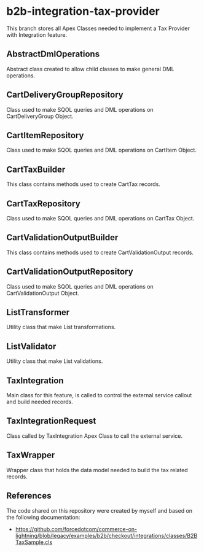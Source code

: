 # b2b-integration-tax-provider

This branch stores all Apex Classes needed to implement a Tax Provider with Integration feature.

## AbstractDmlOperations

Abstract class created to allow child classes to make general DML operations.

## CartDeliveryGroupRepository

Class used to make SQOL queries and DML operations on CartDeliveryGroup Object.

## CartItemRepository

Class used to make SQOL queries and DML operations on CartItem Object.

## CartTaxBuilder

This class contains methods used to create CartTax records.

## CartTaxRepository

Class used to make SQOL queries and DML operations on CartTax Object.

## CartValidationOutputBuilder

This class contains methods used to create CartValidationOutput records.

## CartValidationOutputRepository

Class used to make SQOL queries and DML operations on CartValidationOutput Object.

## ListTransformer

Utility class that make List transformations.

## ListValidator

Utility class that make List validations.

## TaxIntegration

Main class for this feature, is called to control the external service callout and build needed records.

## TaxIntegrationRequest

Class called by TaxIntegration Apex Class to call the external service.

## TaxWrapper

Wrapper class that holds the data model needed to build the tax related records.

## References

The code shared on this repository were created by myself and based on the following documentation:
- https://github.com/forcedotcom/commerce-on-lightning/blob/legacy/examples/b2b/checkout/integrations/classes/B2BTaxSample.cls

